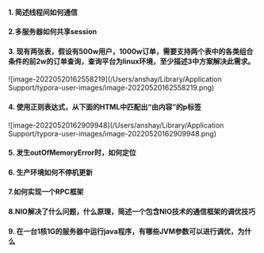 #### 1. 简述线程间如何通信



#### 2.多服务器如何共享session



#### 3. 现有两张表，假设有500w用户，1000w订单，需要支持两个表中的各类组合条件的前2w的订单查询，查询平台为linux环境，至少描述3中方案解决此需求。

![image-20220520162558219](/Users/anshay/Library/Application Support/typora-user-images/image-20220520162558219.png)





#### 4. 使用正则表达式，从下面的HTML中匹配出“由内容”的p标签

![image-20220520162909948](/Users/anshay/Library/Application Support/typora-user-images/image-20220520162909948.png)











#### 5. 发生outOfMemoryError时，如何定位









#### 6. 生产环境如何不停机更新







#### 7.如何实现一个RPC框架





#### 8.NIO解决了什么问题，什么原理，简述一个包含NIO技术的通信框架的调优技巧







#### 9. 在一台1核1G的服务器中运行java程序，有哪些JVM参数可以进行调优，为什么

